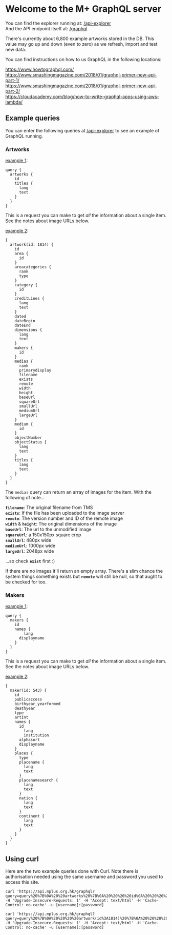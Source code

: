 # Welcome to the M+ GraphQL server

You can find the explorer running at: [/api-explorer](/api-explorer)  
And the API endpoint itself at: [/graphql](/graphql)

There's currently about 6,800 example artworks stored in the DB. This value may go up and down (even to zero) as we refresh, import and test new data.

You can find instructions on how to us GraphQL in the following locations:

https://www.howtographql.com/  
https://www.smashingmagazine.com/2018/01/graphql-primer-new-api-part-1/  
https://www.smashingmagazine.com/2018/01/graphql-primer-new-api-part-2/  
https://cloudacademy.com/blog/how-to-write-graphql-apps-using-aws-lambda/

## Example queries

You can enter the following queries at [/api-explorer](/api-explorer) to see an example of GraphQL running.

### Artworks

[example 1](/api-explorer?query=query%20%7B%0A%20%20artworks%20%7B%0A%20%20%20%20id%0A%20%20%20%20titles%20%7B%0A%20%20%20%20%20%20lang%0A%20%20%20%20%20%20text%0A%20%20%20%20%7D%0A%20%20%7D%0A%7D):

```
query {
  artworks {
    id
    titles {
      lang
      text
    }
  }
}
```

This is a request you can make to get _all_ the information about a single item. See the notes about image URLs below.

[example 2](/api-explorer?query=%7B%0D%0A%20%20artwork%28id%3A%201814%29%20%7B%0D%0A%20%20%20%20id%0D%0A%20%20%20%20area%20%7B%0D%0A%20%20%20%20%20%20id%0D%0A%20%20%20%20%7D%0D%0A%20%20%20%20areacategories%20%7B%0D%0A%20%20%20%20%20%20rank%0D%0A%20%20%20%20%20%20type%0D%0A%20%20%20%20%7D%0D%0A%20%20%20%20category%20%7B%0D%0A%20%20%20%20%20%20id%0D%0A%20%20%20%20%7D%0D%0A%20%20%20%20creditLines%20%7B%0D%0A%20%20%20%20%20%20lang%0D%0A%20%20%20%20%20%20text%0D%0A%20%20%20%20%7D%0D%0A%20%20%20%20dated%0D%0A%20%20%20%20dateBegin%0D%0A%20%20%20%20dateEnd%0D%0A%20%20%20%20dimensions%20%7B%0D%0A%20%20%20%20%20%20lang%0D%0A%20%20%20%20%20%20text%0D%0A%20%20%20%20%7D%0D%0A%20%20%20%20makers%20%7B%0D%0A%20%20%20%20%20%20id%0D%0A%20%20%20%20%7D%0D%0A%20%20%20%20medias%20%7B%0D%0A%20%20%20%20%20%20rank%0D%0A%20%20%20%20%20%20primarydisplay%0D%0A%20%20%20%20%20%20filename%0D%0A%20%20%20%20%20%20exists%0D%0A%20%20%20%20%20%20remote%0D%0A%20%20%20%20%20%20width%0D%0A%20%20%20%20%20%20height%0D%0A%20%20%20%20%20%20baseUrl%0D%0A%20%20%20%20%20%20squareUrl%0D%0A%20%20%20%20%20%20smallUrl%0D%0A%20%20%20%20%20%20mediumUrl%0D%0A%20%20%20%20%20%20largeUrl%0D%0A%20%20%20%20%7D%0D%0A%20%20%20%20medium%20%7B%0D%0A%20%20%20%20%20%20id%0D%0A%20%20%20%20%7D%0D%0A%20%20%20%20objectNumber%0D%0A%20%20%20%20objectStatus%20%7B%0D%0A%20%20%20%20%20%20lang%0D%0A%20%20%20%20%20%20text%0D%0A%20%20%20%20%7D%0D%0A%20%20%20%20titles%20%7B%0D%0A%20%20%20%20%20%20lang%0D%0A%20%20%20%20%20%20text%0D%0A%20%20%20%20%7D%0D%0A%20%20%7D%0D%0A%7D):

```
{
  artwork(id: 1814) {
    id
    area {
      id
    }
    areacategories {
      rank
      type
    }
    category {
      id
    }
    creditLines {
      lang
      text
    }
    dated
    dateBegin
    dateEnd
    dimensions {
      lang
      text
    }
    makers {
      id
    }
    medias {
      rank
      primarydisplay
      filename
      exists
      remote
      width
      height
      baseUrl
      squareUrl
      smallUrl
      mediumUrl
      largeUrl
    }
    medium {
      id
    }
    objectNumber
    objectStatus {
      lang
      text
    }
    titles {
      lang
      text
    }
  }
}
```

The `medias` query can return an array of images for the item. With the following of note...

**`filename`**: The original filename from TMS  
**`exists`**: If the file has been uploaded to the image server  
**`remote`**: The version number and ID of the remote image  
**`width`** & **`height`**: The original dimensions of the image  
**`baseUrl`**: The url to the unmodified image  
**`squareUrl`**: a 150x150px square crop  
**`smallUrl`**: 480px wide  
**`mediumUrl`**: 1000px wide  
**`largeUrl`**: 2048px wide

...so check **`exist`** first :)

If there are no images it'll return an empty array. There's a slim chance the system things something exists but **`remote`** will still be null, so that aught to be checked for too.

### Makers

[example 1](/api-explorer?query=query%20%7B%0A%20%20makers%20%7B%0A%20%20%20%20id%0A%20%20%20%20names%20%7B%0A%20%20%20%20%20%20%20%20lang%0A%20%20%20%20%20%20displayname%0A%20%20%20%20%7D%0A%20%20%7D%0A%7D):

```
query {
  makers {
    id
    names {
    	lang
      displayname
    }
  }
}
```

This is a request you can make to get _all_ the information about a single item. See the notes about image URLs below.

[example 2](http://localhost:3000/api-explorer?query=%7B%0A%20%20maker%28id%3A%20543%29%20%7B%0A%20%20%20%20id%0A%20%20%20%20publicaccess%0A%20%20%20%20birthyear_yearformed%0A%20%20%20%20deathyear%0A%20%20%20%20type%0A%20%20%20%20artInt%0A%20%20%20%20names%20%7B%0A%20%20%20%20%20%20id%0A%20%20%20%20%20%20%20%20lang%0A%20%20%20%20%20%20%20%20institution%0A%20%20%20%20%20%20alphasort%0A%20%20%20%20%20%20displayname%0A%20%20%20%20%7D%0A%20%20%20%20places%20%7B%0A%20%20%20%20%20%20type%0A%20%20%20%20%20%20placename%20%7B%0A%20%20%20%20%20%20%20%20lang%0A%20%20%20%20%20%20%20%20text%0A%20%20%20%20%20%20%7D%0A%20%20%20%20%20%20placenamesearch%20%7B%0A%20%20%20%20%20%20%20%20lang%0A%20%20%20%20%20%20%20%20text%0A%20%20%20%20%20%20%7D%0A%20%20%20%20%20%20nation%20%7B%0A%20%20%20%20%20%20%20%20lang%0A%20%20%20%20%20%20%20%20text%0A%20%20%20%20%20%20%7D%0A%20%20%20%20%20%20continent%20%7B%0A%20%20%20%20%20%20%20%20lang%0A%20%20%20%20%20%20%20%20text%0A%20%20%20%20%20%20%7D%0A%20%20%20%20%7D%0A%20%20%7D%0A%7D):

```
{
  maker(id: 543) {
    id
    publicaccess
    birthyear_yearformed
    deathyear
    type
    artInt
    names {
      id
    	lang
    	institution
      alphasort
      displayname
    }
    places {
      type
      placename {
        lang
        text
      }
      placenamesearch {
        lang
        text
      }
      nation {
        lang
        text
      }
      continent {
        lang
        text
      }
    }
  }
}
```

## Using curl

Here are the two example queries done with Curl. Note there is authorisation needed using the same username and password you used to access this site.

```
curl 'https://api.mplus.org.hk/graphql?query=query%20%7B%0A%20%20artworks%20%7B%0A%20%20%20%20id%0A%20%20%20%20titles%20%7B%0A%20%20%20%20%20%20lang%0A%20%20%20%20%20%20text%0A%20%20%20%20%7D%0A%20%20%7D%0A%7D' -H 'Upgrade-Insecure-Requests: 1' -H 'Accept: text/html' -H 'Cache-Control: no-cache' -u [username]:[password]
```

```
curl 'https://api.mplus.org.hk/graphql?query=query%20%7B%0A%20%20%20%20artwork(id%3A1814)%20%7B%0A%20%20%20%20%20%20%20%20id%0A%20%20%20%20%20%20%20%20titles%20%7B%0A%20%20%20%20%20%20%20%20%20%20%20%20lang%0A%20%20%20%20%20%20%20%20%20%20%20%20text%0A%20%20%20%20%20%20%20%20%7D%0A%20%20%20%20%7D%0A%7D' -H 'Upgrade-Insecure-Requests: 1' -H 'Accept: text/html' -H 'Cache-Control: no-cache' -u [username]:[password]
```
